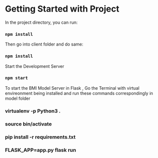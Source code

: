 # Getting Started with Project

In the project directory, you can run:

### `npm install`

Then go into client folder and do same:

### `npm install`

Start the Development Server

### `npm start`

To start the BMI Model Server in Flask , Go the Terminal with virtual envireonment being installed and run these commands correspondingly in model folder

### virtualenv -p Python3 .

### source bin/activate

### pip install -r requirements.txt

### FLASK_APP=app.py flask run
